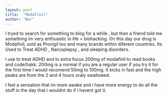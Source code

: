 ```yaml
---
layout: post
title:  "Modafinil"
author: "Bar"
---
```


I tryed to search for something to blog for a while , but then a friend told me something im very enthuastic in life = biohacking. On this day our drug is Modafinil, sold as Provigil too and many brands within diferent countries. Its Used to Treat ADHD , Narcoplepsy , and sleeping disorders.

I use to treat ADHD and to extra focus 200mg of modafinil to read books and code/hakk. 200mg is a normal if you are a regular user if you try it for the first time I would recomend 50mg to 100mg. It kicks in fast and the high peaks are from the 2 and 4 hours oraly swallowed.

I feel a sensation that im more awake and i have more energy to do all the stuff in the day that i wouldnt do if i havent got it.
